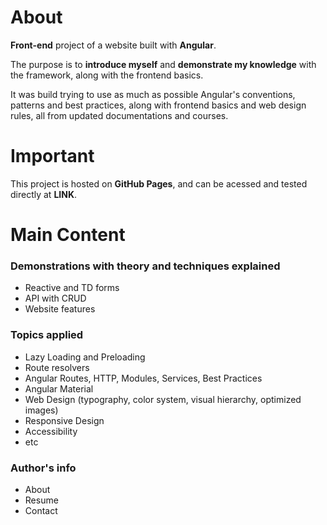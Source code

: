 # About

**Front-end** project of a website built with **Angular**. 

The purpose is to **introduce myself** and **demonstrate my knowledge** with the framework, along with the frontend basics. 

It was build trying to use as much as possible Angular's conventions, patterns and best practices, along with frontend basics and web design rules, all from updated documentations and courses.

# Important

This project is hosted on **GitHub Pages**, and can be acessed and tested directly at **LINK**.

# Main Content

### Demonstrations with theory and techniques explained
- Reactive and TD forms
- API with CRUD
- Website features

### Topics applied 
- Lazy Loading and Preloading
- Route resolvers
- Angular Routes, HTTP, Modules, Services, Best Practices
- Angular Material
- Web Design (typography, color system, visual hierarchy, optimized images)
- Responsive Design
- Accessibility
- etc

### Author's info
- About
- Resume
- Contact
